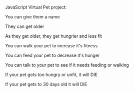 JavaScript Virtual Pet project:

You can give them a name

They can get older

As they get older, they get hungrier and less fit

You can walk your pet to increase it's fitness

You can feed your pet to decrease it's hunger

You can talk to your pet to see if it needs feeding or walking

If your pet gets too hungry or unfit, it will DIE 

If your pet gets to 30 days old it will DIE 